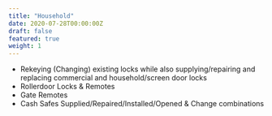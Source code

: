 ```yaml
---
title: "Household"
date: 2020-07-28T00:00:00Z
draft: false
featured: true
weight: 1
---
```


- Rekeying (Changing) existing locks while also supplying/repairing and replacing commercial and household/screen door locks
- Rollerdoor Locks & Remotes
- Gate Remotes
- Cash Safes Supplied/Repaired/Installed/Opened & Change combinations
